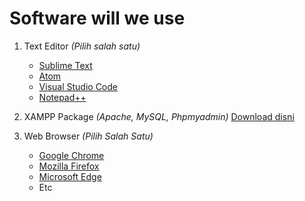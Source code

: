 # Software will we use

1. Text Editor _(Pilih salah satu)_
	* [Sublime Text](https://www.sublimetext.com/)
	* [Atom](http://atom.io/)
	* [Visual Studio Code](https://code.visualstudio.com/)
	* [Notepad++](https://notepad-plus-plus.org/)

2. XAMPP Package _(Apache, MySQL, Phpmyadmin)_ [Download disni](https://www.apachefriends.org/)

3. Web Browser _(Pilih Salah Satu)_
	* [Google Chrome](https://www.google.com/chrome/)
	* [Mozilla Firefox](https://www.mozilla.org/id/firefox/new/)
	* [Microsoft Edge](https://www.microsoft.com/en-us/download/details.aspx?id=48126)
	* Etc